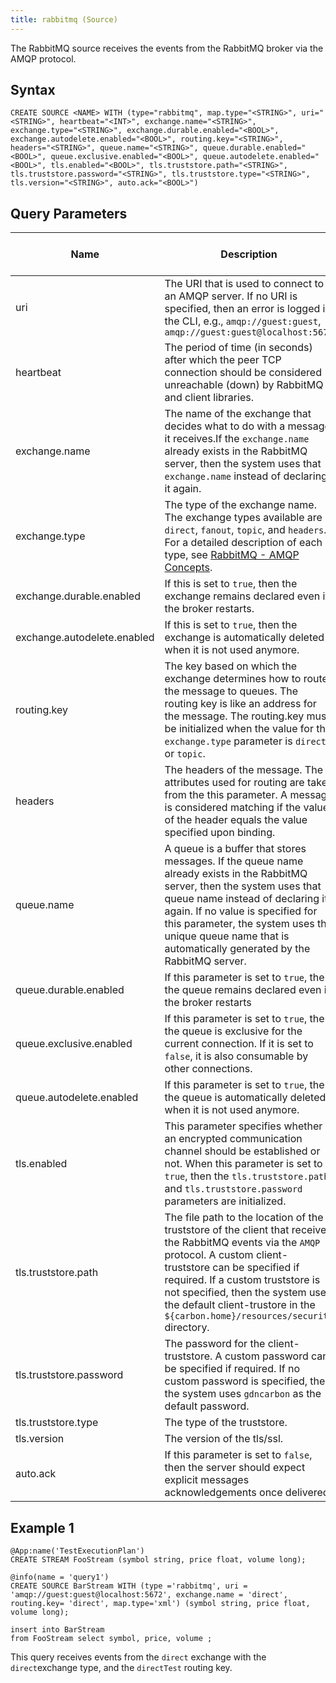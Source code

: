 ```yaml
---
title: rabbitmq (Source)
---
```


The RabbitMQ source receives the events from the RabbitMQ broker via the AMQP protocol.

## Syntax

    CREATE SOURCE <NAME> WITH (type="rabbitmq", map.type="<STRING>", uri="<STRING>", heartbeat="<INT>", exchange.name="<STRING>", exchange.type="<STRING>", exchange.durable.enabled="<BOOL>", exchange.autodelete.enabled="<BOOL>", routing.key="<STRING>", headers="<STRING>", queue.name="<STRING>", queue.durable.enabled="<BOOL>", queue.exclusive.enabled="<BOOL>", queue.autodelete.enabled="<BOOL>", tls.enabled="<BOOL>", tls.truststore.path="<STRING>", tls.truststore.password="<STRING>", tls.truststore.type="<STRING>", tls.version="<STRING>", auto.ack="<BOOL>")

## Query Parameters

| Name      | Description     | Default Value        | Possible Data Types | Optional | Dynamic |
|-----------|-------------------|--------------------------------|---------------------|----------|---------|
| uri       | The URI that is used to connect to an AMQP server. If no URI is specified, then an error is logged in the CLI, e.g., `amqp://guest:guest`, `amqp://guest:guest@localhost:5672`           |    | STRING              | No       | No      |
| heartbeat | The period of time (in seconds) after which the peer TCP connection should be considered unreachable (down) by RabbitMQ and client libraries. | 60 | INT                 | Yes      | No      |
| exchange.name               | The name of the exchange that decides what to do with a message it receives.If the `exchange.name` already exists in the RabbitMQ server, then the system uses that `exchange.name` instead of declaring it again.           |    | STRING              | No       | No      |
| exchange.type               | The type of the exchange name. The exchange types available are `direct`, `fanout`, `topic`, and `headers`. For a detailed description of each type, see [RabbitMQ - AMQP Concepts](https://www.rabbitmq.com/tutorials/amqp-concepts.html).              | direct               | STRING              | Yes      | No      |
| exchange.durable.enabled    | If this is set to `true`, then the exchange remains declared even if the broker restarts.    | false                | BOOL                | Yes      | No      |
| exchange.autodelete.enabled | If this is set to `true`, then the exchange is automatically deleted when it is not used anymore.              | false                | BOOL                | Yes      | No      |
| routing.key                 | The key based on which the exchange determines how to route the message to queues. The routing key is like an address for the message. The routing.key must be initialized when the value for the `exchange.type` parameter is `direct` or `topic`.       | empty                | STRING              | Yes      | No      |
| headers   | The headers of the message. The attributes used for routing are taken from the this parameter. A message is considered matching if the value of the header equals the value specified upon binding. | null                 | STRING              | Yes      | No      |
| queue.name                  | A queue is a buffer that stores messages. If the queue name already exists in the RabbitMQ server, then the system uses that queue name instead of declaring it again. If no value is specified for this parameter, the system uses the unique queue name that is automatically generated by the RabbitMQ server.  | system-generated queue name            | STRING              | Yes      | No      |
| queue.durable.enabled       | If this parameter is set to `true`, then the queue remains declared even if the broker restarts                | false                | BOOL                | Yes      | No      |
| queue.exclusive.enabled     | If this parameter is set to `true`, then the queue is exclusive for the current connection. If it is set to `false`, it is also consumable by other connections.     | false                | BOOL                | Yes      | No      |
| queue.autodelete.enabled    | If this parameter is set to `true`, then the queue is automatically deleted when it is not used anymore.       | false                | BOOL                | Yes      | No      |
| tls.enabled                 | This parameter specifies whether an encrypted communication channel should be established or not. When this parameter is set to `true`, then the `tls.truststore.path` and `tls.truststore.password` parameters are initialized.             | false                | BOOL                | Yes      | No      |
| tls.truststore.path         | The file path to the location of the truststore of the client that receives the RabbitMQ events via the `AMQP` protocol. A custom client-truststore can be specified if required. If a custom truststore is not specified, then the system uses the default client-trustore in the `${carbon.home}/resources/security` directory. | \${carbon.home}/resources/security/client-truststore.jks | STRING              | Yes      | No      |
| tls.truststore.password     | The password for the client-truststore. A custom password can be specified if required. If no custom password is specified, then the system uses `gdncarbon` as the default password.              | gdncarbon           | STRING              | Yes      | No      |
| tls.truststore.type         | The type of the truststore.       | JKS                  | STRING              | Yes      | No      |
| tls.version                 | The version of the tls/ssl.       | SSL                  | STRING              | Yes      | No      |
| auto.ack  | If this parameter is set to `false`, then the server should expect explicit messages acknowledgements once delivered.             | true                 | BOOL                | Yes      | No      |

## Example 1

    @App:name('TestExecutionPlan')
    CREATE STREAM FooStream (symbol string, price float, volume long);

    @info(name = 'query1')
    CREATE SOURCE BarStream WITH (type ='rabbitmq', uri = 'amqp://guest:guest@localhost:5672', exchange.name = 'direct', routing.key= 'direct', map.type='xml') (symbol string, price float, volume long);

    insert into BarStream
    from FooStream select symbol, price, volume ;

This query receives events from the `direct` exchange with the
`direct`exchange type, and the `directTest` routing key.
